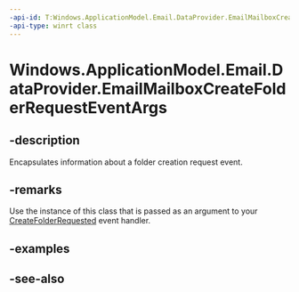 ----api-id: T:Windows.ApplicationModel.Email.DataProvider.EmailMailboxCreateFolderRequestEventArgs
-api-type: winrt class
---<!-- Class syntax.public class EmailMailboxCreateFolderRequestEventArgs : Windows.ApplicationModel.Email.DataProvider.IEmailMailboxCreateFolderRequestEventArgs--># Windows.ApplicationModel.Email.DataProvider.EmailMailboxCreateFolderRequestEventArgs## -descriptionEncapsulates information about a folder creation request event.## -remarksUse the instance of this class that is passed as an argument to your [CreateFolderRequested](emaildataproviderconnection_createfolderrequested.md) event handler.## -examples## -see-also